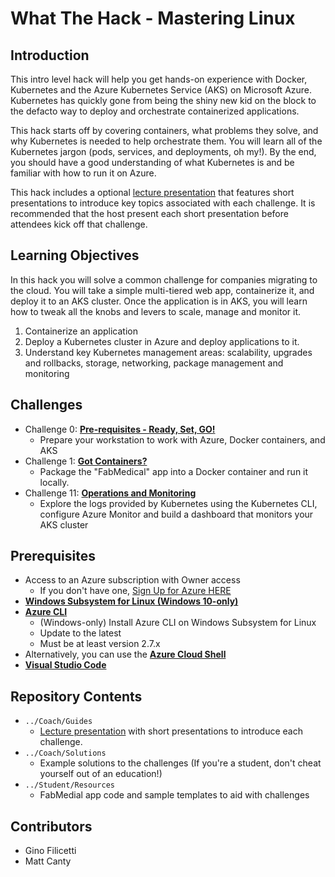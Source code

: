 # What The Hack - Mastering Linux
## Introduction
This intro level hack will help you get hands-on experience with Docker, Kubernetes and the Azure Kubernetes Service (AKS) on Microsoft Azure. Kubernetes has quickly gone from being the shiny new kid on the block to the defacto way to deploy and orchestrate containerized applications.

This hack starts off by covering containers, what problems they solve, and why Kubernetes is needed to help orchestrate them.  You will learn all of the Kubernetes jargon (pods, services, and deployments, oh my!).  By the end, you should have a good understanding of what Kubernetes is and be familiar with how to run it on Azure.

This hack includes a optional [lecture presentation](Coach/Lectures.pptx) that features short presentations to introduce key topics associated with each challenge. It is recommended that the host present each short presentation before attendees kick off that challenge.

## Learning Objectives
In this hack you will solve a common challenge for companies migrating to the cloud. You will take a simple multi-tiered web app, containerize it, and deploy it to an AKS cluster. Once the application is in AKS, you will learn how to tweak all the knobs and levers to scale, manage and monitor it.

1. Containerize an application
1. Deploy a Kubernetes cluster in Azure and deploy applications to it.
1. Understand key Kubernetes management areas: scalability, upgrades and rollbacks, storage, networking, package management and monitoring

## Challenges
- Challenge 0: **[Pre-requisites - Ready, Set, GO!](Student/00-prereqs.md)**
   - Prepare your workstation to work with Azure, Docker containers, and AKS
- Challenge 1: **[Got Containers?](Student/01-containers.md)**
   - Package the "FabMedical" app into a Docker container and run it locally.
- Challenge 11: **[Operations and Monitoring](Student/11-opsmonitoring.md)**
   - Explore the logs provided by Kubernetes using the Kubernetes CLI, configure Azure Monitor and build a dashboard that monitors your AKS cluster
   
## Prerequisites

- Access to an Azure subscription with Owner access
   - If you don't have one, [Sign Up for Azure HERE](https://azure.microsoft.com/en-us/free/)
- [**Windows Subsystem for Linux (Windows 10-only)**](https://docs.microsoft.com/en-us/windows/wsl/install-win10)
- [**Azure CLI**](https://docs.microsoft.com/en-us/cli/azure/install-azure-cli)
   - (Windows-only) Install Azure CLI on Windows Subsystem for Linux
   - Update to the latest
   - Must be at least version 2.7.x
- Alternatively, you can use the [**Azure Cloud Shell**](https://shell.azure.com/)
- [**Visual Studio Code**](https://code.visualstudio.com/)

## Repository Contents
- `../Coach/Guides`
  - [Lecture presentation](Coach/Lectures.pptx) with short presentations to introduce each challenge.
- `../Coach/Solutions`
   - Example solutions to the challenges (If you're a student, don't cheat yourself out of an education!)
- `../Student/Resources`
   - FabMedial app code and sample templates to aid with challenges

## Contributors
- Gino Filicetti
- Matt Canty
